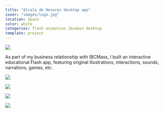 ```yaml
---
title: "Alcala de Henares desktop app"
cover: "images/logo.jpg"
location: Spain
color: white
categories: flash animation ibcmass desktop
template: project
---
```


![](/work/alcalahenares/images/1.jpg)

As part of my business relationship with IBCMass, I built an interactive educational Flash app, featuring original illustrations, interactions, sounds, narrations, games, etc.

![](/work/alcalahenares/images/2.jpg)

![](/work/alcalahenares/images/3.jpg)

![](/work/alcalahenares/images/4.jpg)

![](/work/alcalahenares/images/5.jpg)
